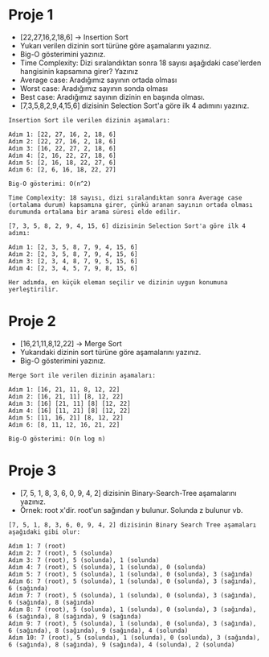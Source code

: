 # Proje 1

* [22,27,16,2,18,6] -> Insertion Sort
* Yukarı verilen dizinin sort türüne göre aşamalarını yazınız.
* Big-O gösterimini yazınız.
* Time Complexity: Dizi sıralandıktan sonra 18 sayısı aşağıdaki case'lerden hangisinin kapsamına girer? Yazınız
* Average case: Aradığımız sayının ortada olması
* Worst case: Aradığımız sayının sonda olması
* Best case: Aradığımız sayının dizinin en başında olması.
* [7,3,5,8,2,9,4,15,6] dizisinin Selection Sort'a göre ilk 4 adımını yazınız.

```
Insertion Sort ile verilen dizinin aşamaları:

Adım 1: [22, 27, 16, 2, 18, 6]
Adım 2: [22, 27, 16, 2, 18, 6]
Adım 3: [16, 22, 27, 2, 18, 6]
Adım 4: [2, 16, 22, 27, 18, 6]
Adım 5: [2, 16, 18, 22, 27, 6]
Adım 6: [2, 6, 16, 18, 22, 27]

Big-O gösterimi: O(n^2)

Time Complexity: 18 sayısı, dizi sıralandıktan sonra Average case (ortalama durum) kapsamına girer, çünkü aranan sayının ortada olması durumunda ortalama bir arama süresi elde edilir.

[7, 3, 5, 8, 2, 9, 4, 15, 6] dizisinin Selection Sort'a göre ilk 4 adımı:

Adım 1: [2, 3, 5, 8, 7, 9, 4, 15, 6]
Adım 2: [2, 3, 5, 8, 7, 9, 4, 15, 6]
Adım 3: [2, 3, 4, 8, 7, 9, 5, 15, 6]
Adım 4: [2, 3, 4, 5, 7, 9, 8, 15, 6]

Her adımda, en küçük eleman seçilir ve dizinin uygun konumuna yerleştirilir.
```

# Proje 2

* [16,21,11,8,12,22] -> Merge Sort
* Yukarıdaki dizinin sort türüne göre aşamalarını yazınız.
* Big-O gösterimini yazınız.

```
Merge Sort ile verilen dizinin aşamaları:

Adım 1: [16, 21, 11, 8, 12, 22]
Adım 2: [16, 21, 11] [8, 12, 22]
Adım 3: [16] [21, 11] [8] [12, 22]
Adım 4: [16] [11, 21] [8] [12, 22]
Adım 5: [11, 16, 21] [8, 12, 22]
Adım 6: [8, 11, 12, 16, 21, 22]

Big-O gösterimi: O(n log n)
```

# Proje 3

* [7, 5, 1, 8, 3, 6, 0, 9, 4, 2] dizisinin Binary-Search-Tree aşamalarını yazınız.
* Örnek: root x'dir. root'un sağından y bulunur. Solunda z bulunur vb.

```
[7, 5, 1, 8, 3, 6, 0, 9, 4, 2] dizisinin Binary Search Tree aşamaları aşağıdaki gibi olur:

Adım 1: 7 (root)
Adım 2: 7 (root), 5 (solunda)
Adım 3: 7 (root), 5 (solunda), 1 (solunda)
Adım 4: 7 (root), 5 (solunda), 1 (solunda), 0 (solunda)
Adım 5: 7 (root), 5 (solunda), 1 (solunda), 0 (solunda), 3 (sağında)
Adım 6: 7 (root), 5 (solunda), 1 (solunda), 0 (solunda), 3 (sağında), 6 (sağında)
Adım 7: 7 (root), 5 (solunda), 1 (solunda), 0 (solunda), 3 (sağında), 6 (sağında), 8 (sağında)
Adım 8: 7 (root), 5 (solunda), 1 (solunda), 0 (solunda), 3 (sağında), 6 (sağında), 8 (sağında), 9 (sağında)
Adım 9: 7 (root), 5 (solunda), 1 (solunda), 0 (solunda), 3 (sağında), 6 (sağında), 8 (sağında), 9 (sağında), 4 (solunda)
Adım 10: 7 (root), 5 (solunda), 1 (solunda), 0 (solunda), 3 (sağında), 6 (sağında), 8 (sağında), 9 (sağında), 4 (solunda), 2 (solunda)
```
